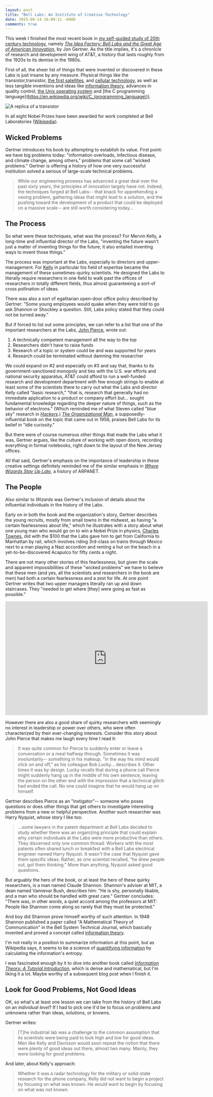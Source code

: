```yaml
---
layout: post
title: "Bell Labs: An Institute of Creative Technology"
date: 2015-09-14 16:09:11 -0400
comments: true
---
```


This week I finished the most recent book in [my self-guided study of 20th century technology](http://sts10.github.io/blog/categories/books/), namely [_The Idea Factory: Bell Labs and the Great Age of American Innovation_](http://www.amazon.com/Idea-Factory-Great-American-Innovation/dp/0143122797/ref=sr_1_1?ie=UTF8&qid=1442262743&sr=8-1&keywords=ideas+factory), by Jon Gertner. As the title implies, it's a chronicle of research and development wing of AT&T, a history that lasts roughly from the 1920s to its demise in the 1980s. 

<!-- more -->

First of all, the sheer list of things that were invented or discovered in these Labs is just insane by any measure. Physical things like the transistor,transistor, [the first satellites](https://en.wikipedia.org/wiki/Project_Echo), and [cellular technology](https://en.wikipedia.org/wiki/History_of_mobile_phones#Cellular_concepts), as well as less tangible inventions and ideas like [information theory](https://en.wikipedia.org/wiki/Information_theory), advances in quality control, [the Unix operating system](https://en.wikipedia.org/wiki/Unix) and [the C programming language](https://en.wikipedia.org/wiki/C_(programming_language\)). 

![A replica of a transistor](https://upload.wikimedia.org/wikipedia/commons/b/bf/Replica-of-first-transistor.jpg)

In all eight Nobel Prizes have been awarded for work completed at Bell Laboratories ([Wikipedia](https://en.wikipedia.org/wiki/Bell_Labs#Discoveries_and_developments)). 

## Wicked Problems

Gertner introduces his book by attempting to establish its value. First point: we have big problems today: "information overloads, infectious disease, and climate change, among others," problems that some call "wicked problems." Gertner is offering a history of how one very successful institution solved a serious of large-scale technical problems. 

>While our engineering prowess has advanced a great deal over the past sixty years, the principles of innovation largely have not. Indeed, the techniques forged at Bell Labs-- that knack for apprehending a vexing problem, gathering ideas that might lead to a solution, and the pushing toward the development of a product that could be deployed on a massive scale-- are still worth considering today...

## The Process

So what were these techniques, what was the process? For Mervin Kelly, a long-time and influential director of the Labs, "inventing the future wasn't just a matter of inventing things for the future; it also entailed inventing ways to invent those things."

The process was important at the Labs, especially to directors and upper-management. For [Kelly](http://sts10.github.io/blog/2015/08/04/where-wizards-stay-up-late/) in particular his field of expertise became the management of these sometimes-quirky scientists. He designed the Labs to literally require researchers in one field to walk past the offices of researchers in totally different fields, thus almost guaranteeing a sort-of cross pollination of ideas. 

There was also a sort of egalitarian open-door office policy described by Gertner: "Some young employees would quake when they were told to go ask Shannon or Shockley a question. Still, Labs policy stated that they could not be turned away." 

But if forced to list out some principles, we can refer to a list that one of the important researchers at the Labs, [John Pierce](https://en.wikipedia.org/wiki/John_R._Pierce), wrote out:

1. A technically competent management all the way to the top
2. Researchers didn't have to raise funds
3. Research of a topic or system could be and was supported for years
4. Research could be terminated without damning the researcher

We could expand on #2 and especially on #3 and say that, thanks to its government-sanctioned monopoly and ties with the U.S. war efforts and national security apparatus, AT&T could afford to run a well-funded research and development department with few enough strings to enable at least some of the scientists there to carry out what the Labs and director Kelly called "basic research," "that is, research that generally had no immediate application to a product or company effort but... sought fundamental knowledge regarding the deeper nature of things, such as the behavior of electrons." (Which reminded me of what Steven called "blue sky" research in [_Hackers_](http://sts10.github.io/blog/2015/08/02/the-hacker-ethic/).) [_The Organizational Man_](https://en.wikipedia.org/wiki/The_Organization_Man), a supposedly-influential book on the topic that came out in 1956, praises Bell Labs for its belief in "idle curiosity."

But there were of course numerous other things that made the Labs what it was, Gertner argues, like the culture of working with open doors, recording everything in formal notebooks, right down to the layout of the New Jersey offices.

All that said, Gertner's emphasis on the importance of leadership in these creative settings definitely reminded me of the similar emphasis in [_Where Wizards Stay Up Late_](http://sts10.github.io/blog/2015/08/04/where-wizards-stay-up-late/), a history of ARPANET. 


## The People

Also similar to _Wizards_ was Gertner's inclusion of details about the influential individuals in the history of the Labs. 

Early on in both the book and the organization's story, Gertner describes the young recruits, mostly from small towns in the midwest, as having "a certain fearlessness about life," which he illustrates with a story about what one young man who would go on to win a Nobel Prize in physics, [Charles Townes](https://en.wikipedia.org/wiki/Charles_H._Townes), did with the $100 that the Labs gave him to get from California to Manhattan by rail, which involves riding 3rd-class on trains through Mexico next to a man playing a Nazi accordion and renting a hut on the beach in a yet-to-be-discovered Acapulco for fifty cents a night. 

There are not many other stories of this fearlessness, but given the scale and apparent impossibilities of these "wicked problems" we have to believe that these men (and yes, all the scientists and researchers in the book are men) had both a certain fearlessness and a zest for life. At one point Gertner writes that two upper managers literally ran up and down staircases. They "needed to get where [they] were going as fast as possible." 

<iframe width="640" height="360" src="https://www.youtube.com/embed/C2YZnTL596Q" frameborder="0" allowfullscreen></iframe>

However there are also a good share of quirky researchers with seemingly no interest in leadership or power over others, who were often characterized by their ever-changing interests. Consider this story about John Pierce that makes me laugh every time I read it: 

>It was quite common for Pierce to suddenly enter or leave a conversation or a meal halfway through. Sometimes it was involuntarily-- something in his makeup, "in the way his mind would click on and off," as his colleague Bob Lucky... describes it. Other times it was by design. Lucky recalls that during a phone call Pierce might suddenly hang up in the middle of his own sentence, leaving the person on the other end with the impression that a technical glitch had ended the call. No one could imagine that he would hang up on himself.

Gertner describes Pierce as an "instigator"-- someone who poses questions or does other things that get others to investigate interesting problems from a new or helpful perspective. Another such researcher was Harry Nyquist, whose story I like too: 

>...some lawyers in the patent department at Bell Labs decided to study whether there was an organizing principle that could explain why certain individuals at the Labs were more productive than others. They discerned only one common thread: Workers with the most patents often shared lunch or breakfast with a Bell Labs electrical engineer named Harry Nyquist. It wasn't the case that Nyquist gave them specific ideas. Rather, as one scientist recalled, "he drew people out, got them thinking." More than anything, Nyquist asked good questions.

But arguably the hero of the book, or at least the hero of these quirky researchers, is a man named Claude Shannon. Shannon's adviser at MIT, a dean named Vannevar Bush, describes him: "He is shy, personally likable, and a man who should be handled with great care." Gertner concludes: "There was, in other words, a quiet accord among the professors at MIT: People like Shannon come along so rarely that they must be protected."

And boy did Shannon prove himself worthy of such attention. In 1948 Shannon published a paper called "A Mathematical Theory of Communication" in the Bell System Technical Journal, which basically invented and proved a concept called [information theory](https://en.wikipedia.org/wiki/Information_theory). 

I'm not really in a position to summarize information at this point, but as Wikipedia says, it seems to be a science of [quantifying information](https://en.wikipedia.org/wiki/Information_theory#Quantities_of_information) by calculating the information's entropy. 

I was fascinated enough by it to dive into another book called [_Information Theory: A Tutorial Introduction_](http://www.amazon.com/Information-Theory-Introduction-James-Stone/dp/0956372856/ref=sr_1_1?ie=UTF8&qid=1442269512&sr=8-1&keywords=information+theory+james+stones), which is dense and mathematical, but I'm liking it a lot. Maybe worthy of a subsequent blog post when I finish it.

## Look for Good Problems, Not Good Ideas

OK, so what's at least one lesson we can take from the history of Bell Labs on an _individual level_? If I had to pick one it'd be to focus on problems and unknowns rather than ideas, solutions, or knowns. 

Gertner writes: 

>[T]he industrial lab was a challenge to the common assumption that its scientists were being paid to look high and low for good ideas. Men like Kelly and Davisson would soon repeat the notion that there were plenty of good ideas out there, almost two many. Mainly, they were looking for good problems.

And later, about Kelly's approach: 

>Whether it was a radar technology for the military or solid-state research for the phone company, Kelly did not want to begin a project by focusing on what was known. He would want to begin by focusing on what was not known.

